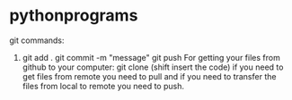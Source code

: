 # pythonprograms
git commands:
1. git add .
git commit -m "message"
git push
For getting your files from github to your computer:
git clone (shift insert the code)
if you need to get files from remote you need to pull and if you need to transfer the files from local to remote you need to push.
